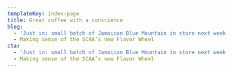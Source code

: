 ```yaml
---
templateKey: index-page
title: Great coffee with a conscience
blog:
  - 'Just in: small batch of Jamaican Blue Mountain in store next week'
  - Making sense of the SCAA’s new Flavor Wheel
cta:
  - 'Just in: small batch of Jamaican Blue Mountain in store next week'
  - Making sense of the SCAA’s new Flavor Wheel
---
```


